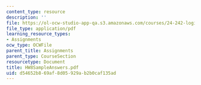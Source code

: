 ```yaml
---
content_type: resource
description: ''
file: https://ol-ocw-studio-app-qa.s3.amazonaws.com/courses/24-242-logic-ii-spring-2004/d54652b869af8d05929ab2b0caf135ad_HW8SampleAnswers.pdf
file_type: application/pdf
learning_resource_types:
- Assignments
ocw_type: OCWFile
parent_title: Assignments
parent_type: CourseSection
resourcetype: Document
title: HW8SampleAnswers.pdf
uid: d54652b8-69af-8d05-929a-b2b0caf135ad
---
```

